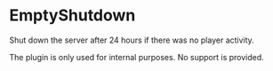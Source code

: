 # EmptyShutdown
Shut down the server after 24 hours if there was no player activity.

The plugin is only used for internal purposes. No support is provided.
